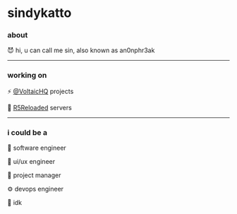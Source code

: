 # sindykatto

### about

😈 hi, u can call me sin, also known as an0nphr3ak

---

### working on

⚡ [@VoltaicHQ](https://github.com/VoltaicHQ/) projects

🔫 [R5Reloaded](https://github.com/ColombianGuy/r5_flowstate) servers

---

### i could be a
💾 software engineer

👤 ui/ux engineer

📝 project manager

⚙️ devops engineer

🦕 idk
